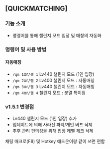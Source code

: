 ## [QUICKMATCHING]


### 기능 소개

- 명령어를 통해 챌린지 모드 입장 및 매칭의 자동화

### 명령어 및 사용 방법

#### 자동매칭
- ``/qm 1``or``/챌 1`` Lv440 챌린지 모드 (1인 입장)
- ``/qm 2``or``/챌 2`` Lv400 챌린지 모드 : 자동매칭 
- ``/qm 3``or``/챌 3`` Lv440 챌린지 모드 : 자동매칭 
- ``/qm 4``or``/챌 4`` 챌린지 모드 : 분열 특이점

### v1.5.1 변경점

- Lv440 챌린지 모드 (1인 입장) 추가
- 업데이트에 의해 사라진 파티/개인 버프 삭제
- 추후 관리 편의성을 위해 입장 레벨 체크 삭제


채팅 매크로(F8) 및 Hotkey 애드온이랑 같이 쓰면 편함
